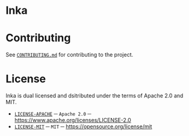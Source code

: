 # Inka

# Contributing
See [`CONTRIBUTING.md`][CONTRIBUTING] for contributing to the project.

# License
Inka is dual licensed and dsitributed under the terms of Apache 2.0 and MIT.
- [`LICENSE-APACHE`][LICENSE_APACHE] ─ `Apache 2.0` ─ https://www.apache.org/licenses/LICENSE-2.0
- [`LICENSE-MIT`][LICENSE_MIT] ─ `MIT` ─ https://opensource.org/license/mit

[CONTRIBUTING]: ./CONTRIBUTING.md
[LICENSE_APACHE]: ./LICENSE-APACHE
[LICENSE_MIT]: ./LICENSE-MIT